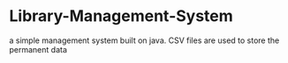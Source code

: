 # Library-Management-System
a simple management system built on java. CSV files are  used to store the permanent data
